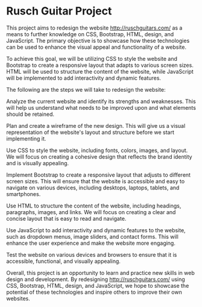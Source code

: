 # Rusch Guitar Project

This project aims to redesign the website http://ruschguitars.com/ as a means to further knowledge on CSS, Bootstrap, HTML, design, and JavaScript. The primary objective is to showcase how these technologies can be used to enhance the visual appeal and functionality of a website.

To achieve this goal, we will be utilizing CSS to style the website and Bootstrap to create a responsive layout that adapts to various screen sizes. HTML will be used to structure the content of the website, while JavaScript will be implemented to add interactivity and dynamic features.

The following are the steps we will take to redesign the website:

Analyze the current website and identify its strengths and weaknesses. This will help us understand what needs to be improved upon and what elements should be retained.

Plan and create a wireframe of the new design. This will give us a visual representation of the website's layout and structure before we start implementing it.

Use CSS to style the website, including fonts, colors, images, and layout. We will focus on creating a cohesive design that reflects the brand identity and is visually appealing.

Implement Bootstrap to create a responsive layout that adjusts to different screen sizes. This will ensure that the website is accessible and easy to navigate on various devices, including desktops, laptops, tablets, and smartphones.

Use HTML to structure the content of the website, including headings, paragraphs, images, and links. We will focus on creating a clear and concise layout that is easy to read and navigate.

Use JavaScript to add interactivity and dynamic features to the website, such as dropdown menus, image sliders, and contact forms. This will enhance the user experience and make the website more engaging.

Test the website on various devices and browsers to ensure that it is accessible, functional, and visually appealing.

Overall, this project is an opportunity to learn and practice new skills in web design and development. By redesigning http://ruschguitars.com/ using CSS, Bootstrap, HTML, design, and JavaScript, we hope to showcase the potential of these technologies and inspire others to improve their own websites.
